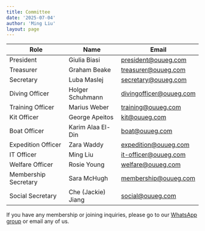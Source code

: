 ```yaml
---
title: Committee
date: '2025-07-04'
author: 'Ming Liu'
layout: page
---
```


| **Role**                   | **Name**                    | **Email**                                                 |
|----------------------------|-----------------------------|-----------------------------------------------------------|
| President                  | Giulia Biasi                | [president@ouueg.com](mailto:president@ouueg.com)         |
| Treasurer                  | Graham Beake                | [treasurer@ouueg.com](mailto:treasurer@ouueg.com)         |
| Secretary                  | Luba Maslej                 | [secretary@ouueg.com](mailto:secretary@ouueg.com)         |
| Diving Officer             | Holger Schuhmann            | [divingofficer@ouueg.com](mailto:divingofficer@ouueg.com) |
| Training Officer           | Marius Weber                | [training@ouueg.com](mailto:training@ouueg.com)           |
| Kit Officer                | George Apeitos                    | [kit@ouueg.com](mailto:kit@ouueg.com)                     |
| Boat Officer               | Karim Alaa El-Din           | [boat@ouueg.com](mailto:boat@ouueg.com)                   |
| Expedition Officer         | Zara Waddy                  | [expedition@ouueg.com](mailto:expedition@ouueg.com)       |
| IT Officer                 | Ming Liu                    | [it-officer@ouueg.com](mailto:it-officer@ouueg.com)       |
| Welfare Officer            | Rosie Young                 | [welfare@ouueg.com](mailto:welfare@ouueg.com)             |
| Membership Secretary       | Sara McHugh                 | [membership@ouueg.com](mailto:membership@ouueg.com)       |
| Social Secretary           | Che (Jackie) Jiang          | [social@ouueg.com](mailto:social@ouueg.com)               |

If you have any membership or joining inquiries, please go to our [WhatsApp group](https://chat.whatsapp.com/AnZP60BzcGi3tuTkKDBzQl) or email any of us.
